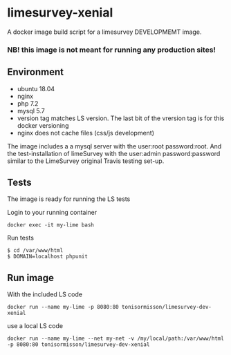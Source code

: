 # limesurvey-xenial
A docker image build script for a limesurvey DEVELOPMEMT image. 

### NB! this image is not meant for running any production sites!

## Environment

- ubuntu 18.04
- nginx
- php 7.2
- mysql 5.7
- version tag matches LS version. The last bit of the vrersion tag is for this docker versioning
- nginx does not cache files (css/js development)

The image includes a a mysql server with the user:root password:root.
And the test-installation of limeSurvey with the user:admin password:password similar to the LimeSurvey original Travis testing set-up.

## Tests

The image is ready for running the LS tests

Login to your running container
```
docker exec -it my-lime bash
```

Run tests
```
$ cd /var/www/html
$ DOMAIN=localhost phpunit
```


## Run image

With the included LS code
```
docker run --name my-lime -p 8080:80 tonisormisson/limesurvey-dev-xenial
```

use a local LS code
```
docker run --name my-lime --net my-net -v /my/local/path:/var/www/html -p 8080:80 tonisormisson/limesurvey-dev-xenial
```
